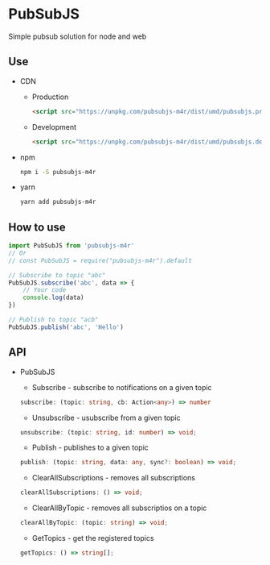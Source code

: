 # PubSubJS

Simple pubsub solution for node and web

## Use

-   CDN
    -   Production
        ```html
        <script src="https://unpkg.com/pubsubjs-m4r/dist/umd/pubsubjs.prod.js"></script>
        ```
    -   Development
        ```html
        <script src="https://unpkg.com/pubsubjs-m4r/dist/umd/pubsubjs.dev.js"></script>
        ```
-   npm

    ```bash
    npm i -S pubsubjs-m4r
    ```

-   yarn
    ```bash
    yarn add pubsubjs-m4r
    ```

## How to use

```javascript
import PubSubJS from 'pubsubjs-m4r'
// Or
// const PubSubJS = require("pubsubjs-m4r").default

// Subscribe to topic "abc"
PubSubJS.subscribe('abc', data => {
    // Your code
    console.log(data)
})

// Publish to topic "acb"
PubSubJS.publish('abc', 'Hello')
```

## API

-   PubSubJS

    -   Subscribe - subscribe to notifications on a given topic

    ```typescript
    subscribe: (topic: string, cb: Action<any>) => number
    ```

    -   Unsubscribe - usubscribe from a given topic

    ```typescript
    unsubscribe: (topic: string, id: number) => void;

    ```

    -   Publish - publishes to a given topic

    ```typescript
    publish: (topic: string, data: any, sync?: boolean) => void;

    ```

    -   ClearAllSubscriptions - removes all subscriptions

    ```typescript
    clearAllSubscriptions: () => void;

    ```


    - ClearAllByTopic  - removes all subscriptios on a topic
    ```typescript
    clearAllByTopic: (topic: string) => void;

    ```

    - GetTopics -  get the registered topics
    ```typescript
    getTopics: () => string[];
    ```
